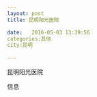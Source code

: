 ```yaml
--- 
layout: post 
title: 昆明阳光医院

date:   2016-05-03 13:39:56 
categories:其他  
city:昆明
  
--- 
```

   
昆明阳光医院

信息

